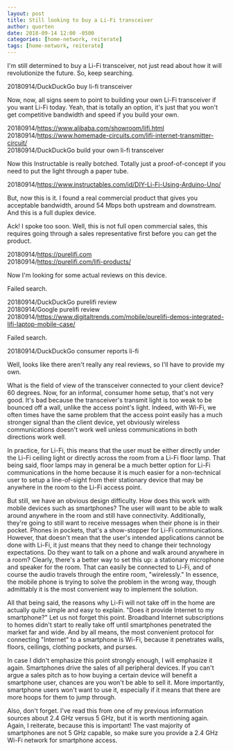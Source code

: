 ```yaml
---
layout: post
title: Still looking to buy a Li-Fi transceiver
author: quorten
date: 2018-09-14 12:00 -0500
categories: [home-network, reiterate]
tags: [home-network, reiterate]
---
```


I'm still determined to buy a Li-Fi transceiver, not just read about
how it will revolutionize the future.  So, keep searching.

20180914/DuckDuckGo buy li-fi transceiver

Now, now, all signs seem to point to building your own Li-Fi
transceiver if you want Li-Fi today.  Yeah, that is totally an option,
it's just that you won't get competitive bandwidth and speed if you
build your own.

20180914/https://www.alibaba.com/showroom/lifi.html  
20180914/https://www.homemade-circuits.com/lifi-internet-transmitter-circuit/  
20180914/DuckDuckGo build your own li-fi transceiver

Now this Instructable is really botched.  Totally just a
proof-of-concept if you need to put the light through a paper tube.

20180914/https://www.instructables.com/id/DIY-Li-Fi-Using-Arduino-Uno/

But, now this is it.  I found a real commercial product that gives you
acceptable bandwidth, around 54 Mbps both upstream and downstream.
And this is a full duplex device.

Ack!  I spoke too soon.  Well, this is not full open commercial sales,
this requires going through a sales representative first before you
can get the product.

20180914/https://purelifi.com  
20180914/https://purelifi.com/lifi-products/

Now I'm looking for some actual reviews on this device.

Failed search.

20180914/DuckDuckGo purelifi review  
20180914/Google purelifi review  
20180914/https://www.digitaltrends.com/mobile/purelifi-demos-integrated-lifi-laptop-mobile-case/

Failed search.

20180914/DuckDuckGo consumer reports li-fi

Well, looks like there aren't really any real reviews, so I'll have to
provide my own.

What is the field of view of the transceiver connected to your client
device?  60 degrees.  Now, for an informal, consumer home setup,
that's not very good.  It's bad because the transceiver's transmit
light is too weak to be bounced off a wall, unlike the access point's
light.  Indeed, with Wi-Fi, we often times have the same problem that
the access point easily has a much stronger signal than the client
device, yet obviously wireless communications doesn't work well unless
communications in both directions work well.

In practice, for Li-Fi, this means that the user must be either
directly under the Li-Fi ceiling light or directly across the room
from a Li-Fi floor lamp.  That being said, floor lamps may in general
be a much better option for Li-Fi communications in the home because
it is much easier for a non-technical user to setup a line-of-sight
from their stationary device that may be anywhere in the room to the
Li-Fi access point.

But still, we have an obvious design difficulty.  How does this work
with mobile devices such as smartphones?  The user will want to be
able to walk around anywhere in the room and still have connectivity.
Additionally, they're going to still want to receive messages when
their phone is in their pocket.  Phones in pockets, that's a
show-stopper for Li-Fi communications.  However, that doesn't mean
that the user's intended applications cannot be done with Li-Fi, it
just means that they need to change their technology expectations.  Do
they want to talk on a phone and walk around anywhere in a room?
Clearly, there's a better way to set this up: a stationary microphone
and speaker for the room.  That can easily be connected to Li-Fi, and
of course the audio travels through the entire room, "wirelessly."  In
essence, the mobile phone is trying to solve the problem in the wrong
way, though admittably it is the most convenient way to implement the
solution.

All that being said, the reasons why Li-Fi will not take off in the
home are actually quite simple and easy to explain.  "Does it provide
Internet to my smartphone?"  Let us not forget this point.  Broadband
Internet subscriptions to homes didn't start to really take off until
smartphones penetrated the market far and wide.  And by all means, the
most convenient protocol for connecting "Internet" to a smartphone is
Wi-Fi, because it penetrates walls, floors, ceilings, clothing
pockets, and purses.

In case I didn't emphasize this point strongly enough, I will
emphasize it again.  Smartphones drive the sales of all peripheral
devices.  If you can't argue a sales pitch as to how buying a certain
device will benefit a smartphone user, chances are you won't be able
to sell it.  More importantly, smartphone users won't want to use it,
especially if it means that there are more hoops for them to jump
through.

Also, don't forget.  I've read this from one of my previous
information sources about 2.4 GHz versus 5 GHz, but it is worth
mentioning again.  Again, I reiterate, because this is important!  The
vast majority of smartphones are not 5 GHz capable, so make sure you
provide a 2.4 GHz Wi-Fi network for smartphone access.
